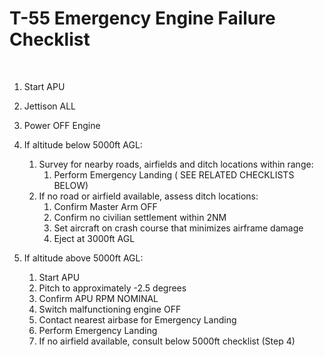# T-55 Emergency Engine Failure Checklist

<br>

1. Start APU
2. Jettison ALL
3. Power OFF Engine
4. If altitude below 5000ft AGL:

   1. Survey for nearby roads, airfields and ditch locations within range:
      1. Perform Emergency Landing ( SEE RELATED CHECKLISTS BELOW)
   2. If no road or airfield available, assess ditch locations:
      1. Confirm Master Arm OFF
      2. Confirm no civilian settlement within 2NM
      3. Set aircraft on crash course that minimizes airframe damage
      4. Eject at 3000ft AGL

5. If altitude above 5000ft AGL:
   1. Start APU
   2. Pitch to approximately -2.5 degrees
   3. Confirm APU RPM NOMINAL
   4. Switch malfunctioning engine OFF
   5. Contact nearest airbase for Emergency Landing
   6. Perform Emergency Landing
   7. If no airfield available, consult below 5000ft checklist (Step 4)

<br>
